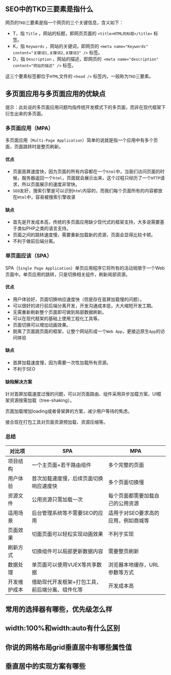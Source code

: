 ## SEO中的TKD三要素是指什么

网页的`TKD`三要素是指一个网页的三个关键信息，含义如下：

- T，指 `Title` ，网站的标题，即网页页面的 `<title>HTML的标题</title>` 标签。
- K，指 `Keywords` ，网站的关键词，即网页的 `<meta name="Keywords" content="关键词1,关键词2,关键词3" />` 标签。
- D，指 `Description` ，网站的描述，即网页的` <meta name="description" content="网站的描述" />` 标签。

这三个要素标签都位于`HTML`文件的 `<head />` 标签内，一般称为`TKD`三要素。

## 多页面应用与多页面应用的优缺点

提示：此处说的多页面应用问题均指传统开发模式下的多页面，而非在现代框架下衍生出来的多页面。

### 多页面应用（MPA）

多页面应用（`Multi-Page Application`）简单的说就是指一个应用中有多个页面，页面跳转时是整页刷新。

#### 优点

- 页面首屏速度快，因为页面的所有内容都在一个`html`中，当我们访问页面的时候，服务器返回一个`html`，页面就会展示出来，这个过程只经历了一个`HTTP`请求，所以页面展示的速度非常快。
- `SEO`友好，搜索引擎是可以识别`html`内容的，而我们每个页面所有的内容都放在`Html`中，容易被搜索引擎收录

#### 缺点

- 首先是开发成本高，传统的多页面应用缺少现代式的框架支持，大多说需要基于类似PHP之类的语言支持。
- 页面之间的跳转速度慢，需要重新加载新的资源，页面会显得比较卡顿。
- 不利于做前后端分离。

### 单页面应该（SPA）

SPA（`Single Page Application`）单页应用程序它将所有的活动局限于一个Web页面中。单页应用的跳转，只是切换相关组件，刷新局部资源。

#### 优点

- 用户体验好，页面切换响应速度快（但是存在首屏加载慢的问题）。
- 可以很好的进行前后端分离开发，开发沟通成本低，大大缩短开发工期。
- 无需重新刷新整个页面即可做到局部数据刷新。
- 可以在现代框架的基础上使用工程化工具等。
- 页面切换可以增加动画效果。
- 脱离了页面跳页面的框架，让整个网站形成一个`Web App`，更接近原生`App`的访问体验

#### 缺点

- 首屏加载速度慢，因为需要一次性加载所有资源。
- 不利于SEO

#### 缺陷解决方案

针对首屏加载速度过慢的问题，可以对页面路由、组件采用异步加载方案，UI框架资源按需加载（tree-shaking）。

页面加载增加loading或者骨架屏的方案，减少用户等待的焦虑。

接合现在打包工具对页面资源预加载、资源压缩等。

### 总结

|对比项| SPA | MPA|
|--|--|--|
| 项目结构 | 一个主页面+若干路由组件 | 多个完整的页面
| 用户体验 | 首次加载速度慢，后续页面切换响应速度快 | 多个页面切换慢
资源文件 | 公用资源只需加载一次 | 每个页面都需要加载自己的公用资源
适用场景 | 后台管理系统等不需要SEO的应用 | 适用于对SEO要求高的应用，例如商城等
页面效果 | 切面页面可以轻松实现动画效果 | 不利于实现
刷新方式 | 切换组件可以局部更新数据内容 | 需要整页刷新
数据处理 | 单页面可以使用VUEX等共享数据 | 浏览器本地缓存，URL参数等方式
开发维护成本 | 借助现代开发框架+打包工具，前后端分离、组件化等 | 开发成本高

## 常用的选择器有哪些，优先级怎么样

## width:100%和width:auto有什么区别

## 你说的网格布局grid垂直居中有哪些属性值

## 垂直居中的实现方案有哪些